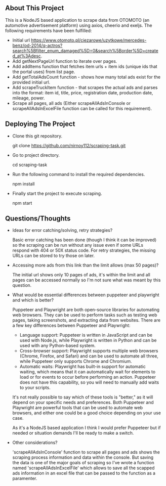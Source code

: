 ## About This Project

This is a NodeJS based application to scrape data from OTOMOTO (an automotive advertisement platform) using axios, cheerio and exeljs. The following requirements have been fulfilled:

-   Initial url https://www.otomoto.pl/ciezarowe/uzytkowe/mercedes-benz/od-2014/q-actros?search%5Bfilter_enum_damaged%5D=0&search%5Border%5D=created_at%3Adesc.
-   Add getNextPageUrl function to iterate over pages.
-   Add addItems function that fetches item urls + item ids (unique ids that the portal uses) from list page.
-   Add getTotalAdsCount function - shows how many total ads exist for the provided initial url.
-   Add scrapeTruckItem function - that scrapes the actual ads and parses into the format: item id, title, price, registration date, production date, mileage, power.
-   Scrape all pages, all ads (Either scrapeAllAdsInConsole or scrapeAllAdsInExcelFile function can be called for this requirement).

## Deploying The Project

-   Clone this git repository.

    git clone https://github.com/nirnoy112/scraping-task.git

-   Go to project directory.

    cd scraping-task

-   Run the following command to install the required dependencies.

    npm install

-   Finally start the project to execute scraping.

    npm start

## Questions/Thoughts

-   Ideas for error catching/solving, retry strategies?

    Basic error catching has been done (though I think it can be improved) so the scraping can be run without any issue even if some URLs respond with 404 or 50X status code. For retry strategies, the missing URLs can be stored to try those on later.

-   Accessing more ads from this link than the limit allows (max 50 pages)?

    The initial url shows only 10 pages of ads, it's within the limit and all pages can be accessed normally so I'm not sure what was meant by this question.

-   What would be essential differences between puppeteer and playwright and which is better?

    Puppeteer and Playwright are both open-source libraries for automating web browsers. They can be used to perform tasks such as testing web pages, taking screenshots, and extracting data from websites. There are a few key differences between Puppeteer and Playwright:

    -   Language support: Puppeteer is written in JavaScript and can be used with Node.js, while Playwright is written in Python and can be used with any Python-based system.
    -   Cross-browser support: Playwright supports multiple web browsers (Chrome, Firefox, and Safari) and can be used to automate all three, while Puppeteer only supports Chrome and Chromium.
    -   Automatic waits: Playwright has built-in support for automatic waiting, which means that it can automatically wait for elements to load or for events to occur before performing an action. Puppeteer does not have this capability, so you will need to manually add waits to your scripts.

    It's not really possible to say which of these tools is "better," as it will depend on your specific needs and preferences. Both Puppeteer and Playwright are powerful tools that can be used to automate web browsers, and either one could be a good choice depending on your use case.

    As it's a NodeJS based application I think I would prefer Puppeteer but if needed or situation demands I'll be ready to make a switch.

-   Other considerations?

    'scrapeAllAdsInConsole' function to scrape all pages and ads shows the scraping process information and data within the console. But saving the data is one of the major goals of scraping so I've wrote a function named 'scrapeAllAdsInExcelFile' which allows to save all the scapped ads information in an excel file that can be passed to the function as a paramenter.

